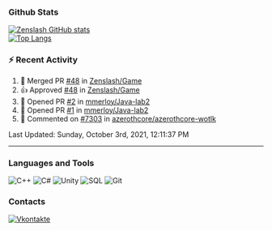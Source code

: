 ### Github Stats
[![Zenslash GitHub stats](https://github-readme-stats.vercel.app/api?username=zenslash&theme=tokyonight&count_private=false&show_icons=true)](https://github.com/zenslash)<br>
[![Top Langs](https://github-readme-stats.vercel.app/api/top-langs/?username=zenslash&theme=tokyonight&hide=html,css,cmake,javascript)](https://github.com/zenslash)

### :zap: Recent Activity

<!--RECENT_ACTIVITY:start-->
1. 🎉 Merged PR [#48](https://github.com/Zenslash/Game/pull/48) in [Zenslash/Game](https://github.com/Zenslash/Game)
2. 👍 Approved [#48](https://github.com/Zenslash/Game/pull/48#pullrequestreview-769503650) in [Zenslash/Game](https://github.com/Zenslash/Game)
3. 💪 Opened PR [#2](https://github.com/mmerloy/Java-lab2/pull/2) in [mmerloy/Java-lab2](https://github.com/mmerloy/Java-lab2)
4. 💪 Opened PR [#1](https://github.com/mmerloy/Java-lab2/pull/1) in [mmerloy/Java-lab2](https://github.com/mmerloy/Java-lab2)
5. 💬 Commented on [#7303](https://github.com/azerothcore/azerothcore-wotlk/pull/7303#issuecomment-898052621) in [azerothcore/azerothcore-wotlk](https://github.com/azerothcore/azerothcore-wotlk)
<!--RECENT_ACTIVITY:end-->

<!--RECENT_ACTIVITY:last_update-->
Last Updated: Sunday, October 3rd, 2021, 12:11:37 PM
<!--RECENT_ACTIVITY:last_update_end-->

---

### Languages and Tools
![C++](https://img.shields.io/badge/-C++-15130A?style=for-the-badge&logo=c&logoColor=458EC6)
![C#](https://img.shields.io/badge/C%23-15130A?style=for-the-badge&logo=c-sharp&logoColor=50D941)
![Unity](https://img.shields.io/badge/Unity-15130A?style=for-the-badge&logo=unity&logoColor=white)
![SQL](https://img.shields.io/badge/MySQL-15130A?style=for-the-badge&logo=mysql&logoColor=DB0F0F)
![Git](https://img.shields.io/badge/Git-15130A?style=for-the-badge&logo=git&logoColor=ED7373)

### Contacts
[![Vkontakte](https://img.shields.io/badge/-Vkontakte-15130A?style=for-the-badge&logo=Vk&logoColor=4F7DB3)](https://vk.com/zenslash)
